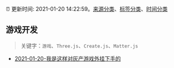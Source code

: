 :alarm_clock: 更新时间: 2021-01-20 14:22:59。[来源分类](../README.md)、[标签分类](../TAGS.md)、[时间分类](../TIMELINE.md)

## 游戏开发


> 关键字：`游戏`、`Three.js`、`Create.js`、`Matter.js`



- [2021-01-20-我是这样对灰产游戏外挂下手的](https://toutiao.io/k/9c35hbn) 